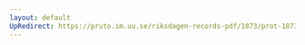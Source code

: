 ```yaml
---
layout: default
UpRedirect: https://pruto.im.uu.se/riksdagen-records-pdf/1873/prot-1873--fk--228.pdf
---
```

